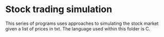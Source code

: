 # Stock trading simulation

This series of programs uses approaches to simulating the stock market given a list of prices in txt.
The language used within this folder is C.